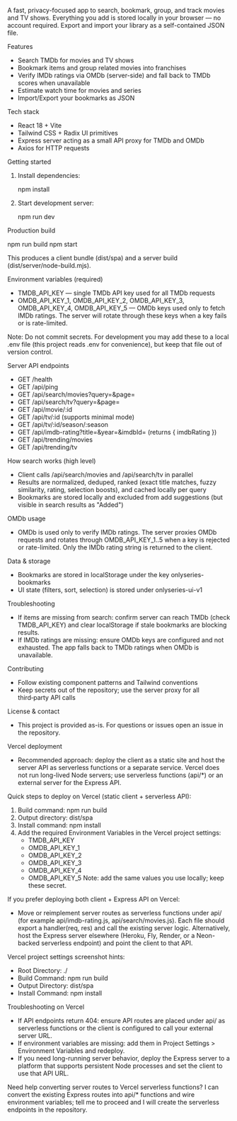 A fast, privacy-focused app to search, bookmark, group, and track movies and TV shows. Everything you add is stored locally in your browser — no account required. Export and import your library as a self-contained JSON file.

Features
- Search TMDb for movies and TV shows
- Bookmark items and group related movies into franchises
- Verify IMDb ratings via OMDb (server-side) and fall back to TMDb scores when unavailable
- Estimate watch time for movies and series
- Import/Export your bookmarks as JSON

Tech stack
- React 18 + Vite
- Tailwind CSS + Radix UI primitives
- Express server acting as a small API proxy for TMDb and OMDb
- Axios for HTTP requests

Getting started
1. Install dependencies:

   npm install

2. Start development server:

   npm run dev

Production build

   npm run build
   npm start

This produces a client bundle (dist/spa) and a server build (dist/server/node-build.mjs).

Environment variables (required)
- TMDB_API_KEY — single TMDb API key used for all TMDb requests
- OMDB_API_KEY_1, OMDB_API_KEY_2, OMDB_API_KEY_3, OMDB_API_KEY_4, OMDB_API_KEY_5 — OMDb keys used only to fetch IMDb ratings. The server will rotate through these keys when a key fails or is rate-limited.

Note: Do not commit secrets. For development you may add these to a local .env file (this project reads .env for convenience), but keep that file out of version control.

Server API endpoints
- GET /health
- GET /api/ping
- GET /api/search/movies?query=&page=
- GET /api/search/tv?query=&page=
- GET /api/movie/:id
- GET /api/tv/:id (supports minimal mode)
- GET /api/tv/:id/season/:season
- GET /api/imdb-rating?title=&year=&imdbId=  (returns { imdbRating })
- GET /api/trending/movies
- GET /api/trending/tv

How search works (high level)
- Client calls /api/search/movies and /api/search/tv in parallel
- Results are normalized, deduped, ranked (exact title matches, fuzzy similarity, rating, selection boosts), and cached locally per query
- Bookmarks are stored locally and excluded from add suggestions (but visible in search results as "Added")

OMDb usage
- OMDb is used only to verify IMDb ratings. The server proxies OMDb requests and rotates through OMDB_API_KEY_1..5 when a key is rejected or rate-limited. Only the IMDb rating string is returned to the client.

Data & storage
- Bookmarks are stored in localStorage under the key onlyseries-bookmarks
- UI state (filters, sort, selection) is stored under onlyseries-ui-v1

Troubleshooting
- If items are missing from search: confirm server can reach TMDb (check TMDB_API_KEY) and clear localStorage if stale bookmarks are blocking results.
- If IMDb ratings are missing: ensure OMDb keys are configured and not exhausted. The app falls back to TMDb ratings when OMDb is unavailable.

Contributing
- Follow existing component patterns and Tailwind conventions
- Keep secrets out of the repository; use the server proxy for all third‑party API calls

License & contact
- This project is provided as-is. For questions or issues open an issue in the repository.

Vercel deployment
- Recommended approach: deploy the client as a static site and host the server API as serverless functions or a separate service. Vercel does not run long-lived Node servers; use serverless functions (api/*) or an external server for the Express API.

Quick steps to deploy on Vercel (static client + serverless API):
1. Build command: npm run build
2. Output directory: dist/spa
3. Install command: npm install
4. Add the required Environment Variables in the Vercel project settings:
   - TMDB_API_KEY
   - OMDB_API_KEY_1
   - OMDB_API_KEY_2
   - OMDB_API_KEY_3
   - OMDB_API_KEY_4
   - OMDB_API_KEY_5
   Note: add the same values you use locally; keep these secret.

If you prefer deploying both client + Express API on Vercel:
- Move or reimplement server routes as serverless functions under api/ (for example api/imdb-rating.js, api/search/movies.js). Each file should export a handler(req, res) and call the existing server logic. Alternatively, host the Express server elsewhere (Heroku, Fly, Render, or a Neon-backed serverless endpoint) and point the client to that API.

Vercel project settings screenshot hints:
- Root Directory: ./
- Build Command: npm run build
- Output Directory: dist/spa
- Install Command: npm install

Troubleshooting on Vercel
- If API endpoints return 404: ensure API routes are placed under api/ as serverless functions or the client is configured to call your external server URL.
- If environment variables are missing: add them in Project Settings > Environment Variables and redeploy.
- If you need long-running server behavior, deploy the Express server to a platform that supports persistent Node processes and set the client to use that API URL.

Need help converting server routes to Vercel serverless functions? I can convert the existing Express routes into api/* functions and wire environment variables; tell me to proceed and I will create the serverless endpoints in the repository.

<!-- Vercel helpers: the project now includes api/* serverless wrappers to allow deploying the existing Express-based proxy on Vercel. If you prefer the original Express server, host it externally and set the client to use that API URL. -->
